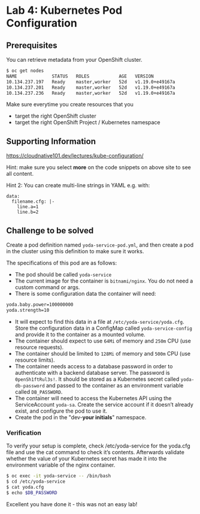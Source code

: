 # Lab 4: Kubernetes Pod Configuration

## Prerequisites

You can retrieve metadata from your OpenShift cluster.

```bash
$ oc get nodes
NAME             STATUS   ROLES           AGE   VERSION
10.134.237.197   Ready    master,worker   52d   v1.19.0+e49167a
10.134.237.201   Ready    master,worker   52d   v1.19.0+e49167a
10.134.237.236   Ready    master,worker   52d   v1.19.0+e49167a
```

Make sure everytime you create resources that you

- target the right OpenShift cluster
- target the right OpenShift Project / Kubernetes namespace

## Supporting Information

https://cloudnative101.dev/lectures/kube-configuration/

Hint: make sure you select **more** on the code snippets on above site to see all content.

Hint 2: You can create multi-line strings in YAML e.g. with:

```
data:
  filename.cfg: |-
    line.a=1
    line.b=2
```

## Challenge to be solved

Create a pod definition named `yoda-service-pod.yml`, and then create a pod in the cluster using this definition to make sure it works.

The specifications of this pod are as follows:

- The pod should be called `yoda-service`
- The current image for the container is `bitnami/nginx`. You do not need a custom command or args.
- There is some configuration data the container will need:

```txt
yoda.baby.power=100000000
yoda.strength=10
```

- It will expect to find this data in a file at `/etc/yoda-service/yoda.cfg`. Store the configuration data in a ConfigMap called `yoda-service-config` and provide it to the container as a mounted volume.
- The container should expect to use `64Mi` of memory and `250m` CPU (use resource requests).
- The container should be limited to `128Mi` of memory and `500m` CPU (use resource limits).
- The container needs access to a database password in order to authenticate with a backend database server. The password is `0penSh1ftRul3s!`. It should be stored as a Kubernetes secret called `yoda-db-password` and passed to the container as an environment variable called `DB_PASSWORD`.
- The container will need to access the Kubernetes API using the ServiceAccount `yoda-sa`. Create the service account if it doesn’t already exist, and configure the pod to use it.
- Create the pod in the "dev-**your initials**" namespace.

### Verification

To verify your setup is complete, check /etc/yoda-service for the yoda.cfg file and use the cat command to check it’s contents. Afterwards validate whether the value of your Kubernetes secret has made it into the environment variable of the nginx container.

```bash
$ oc exec -it yoda-service -- /bin/bash
$ cd /etc/yoda-service
$ cat yoda.cfg
$ echo $DB_PASSWORD
```

Excellent you have done it - this was not an easy lab!
